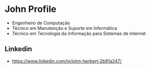 # John Profile #

-  Engenheiro de Computação
-  Técnico em Manutenção e Suporte em Informática
-  Técnico em Tecnologia da Informação para Sistemas de Internet

  ## Linkedin ##

  -  https://www.linkedin.com/in/john-herbert-2b91a247/
